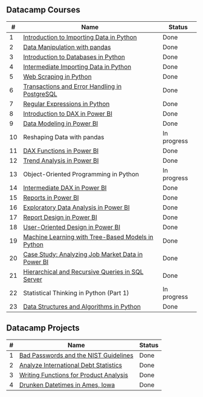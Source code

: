 ## Datacamp Courses ##

| # | Name | Status |
| -- | -- | -- |
| 1 | [Introduction to Importing Data in Python](https://github.com/Viktor-T-2001/DataCamp/tree/master/Introduction%20to%20Importing%20Data%20in%20Python) | Done |
| 2 | [Data Manipulation with pandas](https://github.com/Viktor-T-2001/DataCamp/tree/master/Data%20Manipulation%20with%20pandas) | Done |
| 3 | [Introduction to Databases in Python](https://github.com/Viktor-T-2001/DataCamp/tree/master/Introduction%20to%20Databases%20in%20Python) | Done |
| 4 | [Intermediate Importing Data in Python](https://github.com/Viktor-T-2001/DataCamp/tree/master/Intermediate%20Importing%20Data%20in%20Python) | Done |
| 5 | [Web Scraping in Python](https://github.com/Viktor-T-2001/DataCamp/tree/master/Web%20Scraping%20in%20Python) | Done |
| 6 | [Transactions and Error Handling in PostgreSQL](https://github.com/Viktor-T-2001/DataCamp/tree/master/Transactions%20and%20Error%20Handling%20in%20PostgreSQL) | Done |
| 7 | [Regular Expressions in Python](https://github.com/Viktor-T-2001/DataCamp/tree/master/Regular%20Expressions%20in%20Python) | Done |
| 8 | [Introduction to DAX in Power BI](https://github.com/Viktor-T-2001/DataCamp/tree/master/Introduction%20to%20DAX%20in%20Power%20BI) | Done |
| 9 | [Data Modeling in Power BI](https://github.com/Viktor-T-2001/DataCamp/tree/master/Data%20Modeling%20in%20Power%20BI) | Done |
| 10 | Reshaping Data with pandas | In progress |
| 11 | [DAX Functions in Power BI](https://github.com/Viktor-T-2001/DataCamp/tree/master/DAX%20Functions%20in%20Power%20BI) | Done |
| 12 | [Trend Analysis in Power BI](https://github.com/Viktor-T-2001/DataCamp/tree/master/Trend%20Analysis%20in%20Power%20BI) | Done |
| 13 | Object-Oriented Programming in Python | In progress |
| 14 | [Intermediate DAX in Power BI](https://github.com/Viktor-T-2001/DataCamp/tree/master/Intermediate%20DAX%20in%20Power%20BI) | Done |
| 15 | [Reports in Power BI](https://github.com/Viktor-T-2001/DataCamp/tree/master/Reports%20in%20Power%20BI) | Done |
| 16 | [Exploratory Data Analysis in Power BI](https://github.com/Viktor-T-2001/DataCamp/tree/master/Exploratory%20Data%20Analysis%20in%20Power%20BI) | Done |
| 17 | [Report Design in Power BI](https://github.com/Viktor-T-2001/DataCamp/tree/master/Report%20Design%20in%20Power%20BI) | Done |
| 18 | [User-Oriented Design in Power BI](https://github.com/Viktor-T-2001/DataCamp/tree/master/User-Oriented%20Design%20in%20Power%20BI) | Done |
| 19 | [Machine Learning with Tree-Based Models in Python](https://github.com/Viktor-T-2001/DataCamp/tree/master/Machine%20Learning%20with%20Tree-Based%20Models%20in%20Python) | Done |
| 20 | [Case Study: Analyzing Job Market Data in Power BI](https://github.com/Viktor-T-2001/DataCamp/tree/master/Case%20Study:%20Analyzing%20Job%20Market%20Data%20in%20Power%20BI) | Done |
| 21 | [Hierarchical and Recursive Queries in SQL Server](https://github.com/Viktor-T-2001/DataCamp/tree/master/Hierarchical%20and%20Recursive%20Queries%20in%20SQL%20Server) | Done |
| 22 | Statistical Thinking in Python (Part 1) | In progress |
| 23 | [Data Structures and Algorithms in Python](https://github.com/viktor-taraba/DataCamp/tree/master/Data%20Structures%20and%20Algorithms%20in%20Python) | Done |

## Datacamp Projects ##

| # | Name | Status |
| -- | -- | -- |
| 1 | [Bad Passwords and the NIST Guidelines](https://github.com/Viktor-T-2001/DataCamp/tree/master/Bad%20Passwords%20and%20the%20NIST%20Guidelines) | Done |
| 2 | [Analyze International Debt Statistics](https://github.com/Viktor-T-2001/DataCamp/tree/master/Analyze%20International%20Debt%20Statistics) | Done |
| 3 | [Writing Functions for Product Analysis](https://github.com/Viktor-T-2001/DataCamp/tree/master/Writing%20Functions%20for%20Product%20Analysis) | Done |
| 4 | [Drunken Datetimes in Ames, Iowa](https://github.com/Viktor-T-2001/DataCamp/tree/master/Drunken%20Datetimes%20in%20Ames%2C%20Iowa) | Done |
